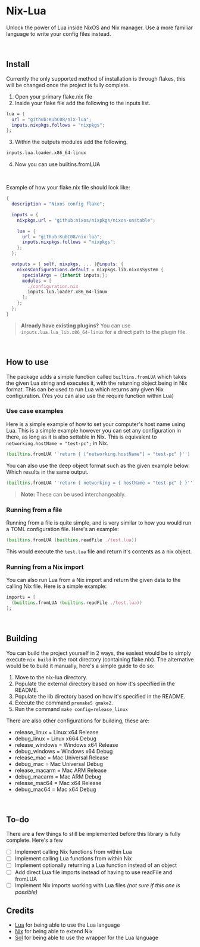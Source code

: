 # Nix-Lua
Unlock the power of Lua inside NixOS and Nix manager. Use a more familiar language to write your config files instead.

</br>

## Install
Currently the only supported method of installation is through flakes, this will be changed once the project is fully complete.

1. Open your primary flake.nix file
2. Inside your flake file add the following to the inputs list.
```nix
lua = {
  url = "github:KubC08/nix-lua";
  inputs.nixpkgs.follows = "nixpkgs";
};
```
3. Within the outputs modules add the following.
```nix
inputs.lua.loader.x86_64-linux
```
4. Now you can use builtins.fromLUA

</br>

Example of how your flake.nix file should look like:
```nix
{
  description = "Nixos config flake";

  inputs = {
    nixpkgs.url = "github:nixos/nixpkgs/nixos-unstable";

    lua = {
      url = "github:KubC08/nix-lua";
      inputs.nixpkgs.follows = "nixpkgs";
    };
  };

  outputs = { self, nixpkgs, ... }@inputs: {
    nixosConfigurations.default = nixpkgs.lib.nixosSystem {
      specialArgs = {inherit inputs;};
      modules = [
        ./configuration.nix
        inputs.lua.loader.x86_64-linux
      ];
    };
  };
}
```

> **Already have existing plugins?** You can use ``inputs.lua.lua_lib.x86_64-linux`` for a direct path to the plugin file.

</br>

## How to use
The package adds a simple function called ``builtins.fromLUA`` which takes the given Lua string and executes it, with the returning object being in Nix format.
This can be used to run Lua which returns any given Nix configuration. (Yes you can also use the require function within Lua)

### Use case examples
Here is a simple example of how to set your computer's host name using Lua. This is a simple example however you can set any configuration in there, as long as it is also settable in Nix.
This is equivalent to ``networking.hostName = "test-pc";`` in Nix.
```nix
(builtins.fromLUA ''return { ["networking.hostName"] = "test-pc" }'')
```

You can also use the deep object format such as the given example below. Which results in the same output.
```nix
(builtins.fromLUA ''return { networking = { hostName = "test-pc" } }'')
```
> **Note:** These can be used interchangeably.

### Running from a file
Running from a file is quite simple, and is very similar to how you would run a TOML configuration file. Here's an example:
```nix
(builtins.fromLUA (builtins.readFile ./test.lua))
```
This would execute the ``test.lua`` file and return it's contents as a nix object.

### Running from a Nix import
You can also run Lua from a Nix import and return the given data to the calling Nix file. Here is a simple example:
```nix
imports = [
  (builtins.fromLUA (builtins.readFile ./test.lua))
];
```

</br>

## Building
You can build the project yourself in 2 ways, the easiest would be to simply execute ``nix build`` in the root directory (containing flake.nix).
The alternative would be to build it manually, here's a simple guide to do so:

1. Move to the nix-lua directory.
2. Populate the external directory based on how it's specified in the README.
3. Populate the lib directory based on how it's specified in the README.
4. Execute the command ``premake5 gmake2``.
5. Run the command ``make config=release_linux``

There are also other configurations for building, these are:
- release_linux = Linux x64 Release
- debug_linux = Linux x664 Debug
- release_windows = Windows x64 Release
- debug_windows = Windows x64 Debug
- release_mac = Mac Universal Release
- debug_mac = Mac Universal Debug
- release_macarm = Mac ARM Release
- debug_macarm = Mac ARM Debug
- release_mac64 = Mac x64 Release
- debug_mac64 = Mac x64 Debug

</br>

## To-do
There are a few things to still be implemented before this library is fully complete. Here's a few

 - [ ] Implement calling Nix functions from within Lua
 - [ ] Implement calling Lua functions from within Nix
 - [ ] Implement optionally returning a Lua function instead of an object
 - [ ] Add direct Lua file imports instead of having to use readFile and fromLUA
 - [ ] Implement Nix imports working with Lua files *(not sure if this one is possible)*

## Credits
- [Lua](https://www.lua.org/) for being able to use the Lua language
- [Nix](https://nixos.org/) for being able to extend Nix
- [Sol](https://github.com/ThePhD/sol2) for being able to use the wrapper for the Lua language
